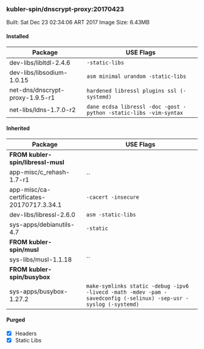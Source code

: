 ### kubler-spin/dnscrypt-proxy:20170423

Built: Sat Dec 23 02:34:06 ART 2017
Image Size: 6.43MB

#### Installed
Package | USE Flags
--------|----------
dev-libs/libltdl-2.4.6 | `-static-libs`
dev-libs/libsodium-1.0.15 | `asm minimal urandom -static-libs`
net-dns/dnscrypt-proxy-1.9.5-r1 | `hardened libressl plugins ssl (-systemd)`
net-libs/ldns-1.7.0-r2 | `dane ecdsa libressl -doc -gost -python -static-libs -vim-syntax`
#### Inherited
Package | USE Flags
--------|----------
**FROM kubler-spin/libressl-musl** |
app-misc/c_rehash-1.7-r1 | ``
app-misc/ca-certificates-20170717.3.34.1 | `-cacert -insecure`
dev-libs/libressl-2.6.0 | `asm -static-libs`
sys-apps/debianutils-4.7 | `-static`
**FROM kubler-spin/musl** |
sys-libs/musl-1.1.18 | ``
**FROM kubler-spin/busybox** |
sys-apps/busybox-1.27.2 | `make-symlinks static -debug -ipv6 -livecd -math -mdev -pam -savedconfig (-selinux) -sep-usr -syslog (-systemd)`
#### Purged
- [x] Headers
- [x] Static Libs
